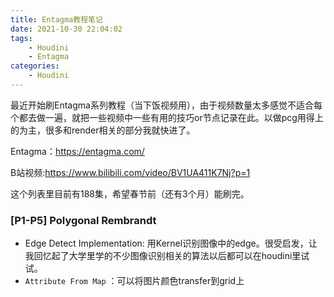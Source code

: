 ```yaml
---
title: Entagma教程笔记
date: 2021-10-30 22:04:02
tags: 
    - Houdini
    - Entagma
categories: 
    - Houdini
---
```


最近开始刷Entagma系列教程（当下饭视频用），由于视频数量太多感觉不适合每个都去做一遍，就把一些视频中一些有用的技巧or节点记录在此。以做pcg用得上的为主，很多和render相关的部分我就快进了。

Entagma：https://entagma.com/

B站视频:https://www.bilibili.com/video/BV1UA411K7Nj?p=1

这个列表里目前有188集，希望春节前（还有3个月）能刷完。

### [P1-P5] Polygonal Rembrandt
- Edge Detect Implementation: 用Kernel识别图像中的edge。很受启发，让我回忆起了大学里学的不少图像识别相关的算法以后都可以在houdini里试试。
- `Attribute From Map` ：可以将图片颜色transfer到grid上